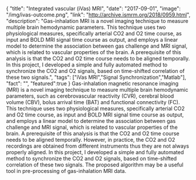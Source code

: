 {
  "title": "Integrated vascular (iVas) MRI",
  "date": "2017-09-01",
  "image": "/img/ivas-outcome.png",
  "link": "http://archive.ismrm.org/2018/0959.html",
  "description": "Gas-inhalation MRI is a novel imaging technique to measure multiple brain hemodynamic parameters. This technique uses two physiological measures, specifically arterial CO2 and O2 time course, as input and BOLD MRI signal time course as output, and employs a linear model to determine the association between gas challenge and MRI signal, which is related to vascular properties of the brain. A prerequisite of this analysis is that the CO2 and O2 time course needs to be aligned temporally. In this project, I developed a simple and fully automated method to synchronize the CO2 and O2 signals, based on time-shifted correlation of these two signals.",
  "tags": ["iVas MRI","Signal Synchronization","Matlab"],
  "fact": "",
  "featured":true
}
Gas-inhalation magnetic resonance imaging (MRI) is a novel imaging technique to measure multiple brain hemodynamic parameters, such as cerebrovascular reactivity (CVR), cerebral blood volume (CBV), bolus arrival time (BAT) and functional connectivity (FC). This technique uses two physiological measures, specifically arterial CO2 and O2 time course, as input and BOLD MRI signal time course as output, and employs a linear model to determine the association between gas challenge and MRI signal, which is related to vascular properties of the brain. A prerequisite of this analysis is that the CO2 and O2 time course needs to be aligned temporally. However, in practice, the CO2 and O2 recordings are obtained from different instruments thus they are not always properly aligned. In this project, I developed a simple and fully automated method to synchronize the CO2 and O2 signals, based on time-shifted correlation of these two signals. The proposed algorithm may be a useful tool in pre-processing of gas-inhalation MRI data.